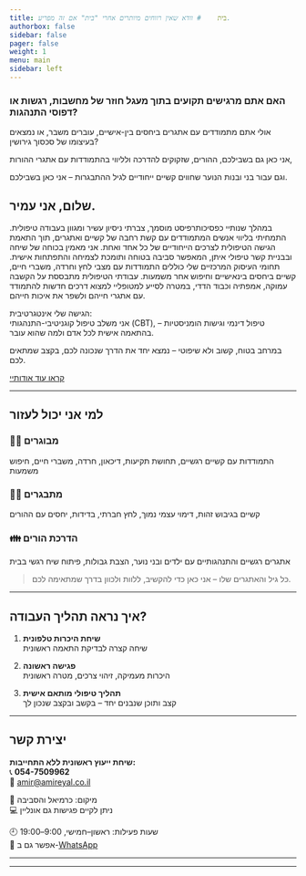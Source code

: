```yaml
---
title: בית    # וודא שאין רווחים מיותרים אחרי "בית" אם זה מפריע.
authorbox: false
sidebar: false
pager: false
weight: 1
menu: main
sidebar: left
---
```

### האם אתם מרגישים תקועים בתוך מעגל חוזר של מחשבות, רגשות או דפוסי התנהגות? ###

אולי אתם מתמודדים עם אתגרים ביחסים בין-אישיים, עוברים משבר, או נמצאים בעיצומו של סכסוך גירושין? 

אני כאן גם בשבילכם, ההורים, שזקוקים להדרכה ולליווי בהתמודדות עם אתגרי ההורות,

וגם עבור בני ובנות הנוער שחווים קשיים ייחודיים לגיל ההתבגרות – אני כאן בשבילכם.

## שלום, אני עמיר.

במהלך שנותיי כפסיכותרפיסט מוסמך, צברתי ניסיון עשיר ומגוון בעבודה טיפולית. התמחיתי בליווי אנשים המתמודדים עם קשת רחבה של קשיים ואתגרים, תוך התאמת הגישה הטיפולית לצרכים הייחודיים של כל אחד ואחת.
אני מאמין בכוחה של שיחה ובבניית קשר טיפולי איתן, המאפשר סביבה בטוחה ותומכת לצמיחה והתפתחות אישית. תחומי העיסוק המרכזיים שלי כוללים התמודדות עם מצבי לחץ וחרדה, משברי חיים, קשיים ביחסים בינאישיים וחיפוש אחר משמעות. עבודתי הטיפולית מתבססת על הקשבה עמוקה, אמפתיה וכבוד הדדי, במטרה לסייע למטופליי למצוא דרכים חדשות להתמודד עם אתגרי חייהם ולשפר את איכות חייהם.

הגישה שלי אינטגרטיבית:  
אני משלב טיפול קוגניטיבי-התנהגותי (CBT), טיפול דינמי וגישות הומניסטיות – בהתאמה אישית לכל אדם ולמה שהוא עובר.

במרחב בטוח, קשוב ולא שיפוטי – נמצא יחד את הדרך שנכונה לכם, בקצב שמתאים לכם.

[קראו עוד אודותיי](#)

---

## למי אני יכול לעזור

### 👨‍🦱 מבוגרים  
התמודדות עם קשיים רגשיים, תחושת תקיעות, דיכאון, חרדה, משברי חיים, חיפוש משמעות

### 🧑‍🎓 מתבגרים  
קשיים בגיבוש זהות, דימוי עצמי נמוך, לחץ חברתי, בדידות, יחסים עם ההורים

### 👪 הדרכת הורים  
אתגרים רגשיים והתנהגותיים עם ילדים ובני נוער, הצבת גבולות, פיתוח שיח רגשי בבית

> כל גיל והאתגרים שלו – אני כאן כדי להקשיב, ללוות ולכוון בדרך שמתאימה לכם.

---

## איך נראה תהליך העבודה?

1. **שיחת היכרות טלפונית**  
   שיחה קצרה לבדיקת התאמה ראשונית

2. **פגישה ראשונה**  
   היכרות מעמיקה, זיהוי צרכים, מטרה ראשונית

3. **תהליך טיפולי מותאם אישית**  
   קצב ותוכן שנבנים יחד – בקשב ובקצב שנכון לך

---

## יצירת קשר

**שיחת ייעוץ ראשונית ללא התחייבות:**  
📞 **054-7509962**  
📧 [amir@amireyal.co.il](mailto:amir@amireyal.co.il)

🧭 מיקום: כרמיאל והסביבה  
💻 ניתן לקיים פגישות גם אונליין

🕘 שעות פעילות: ראשון–חמישי, 9:00–19:00  
📱 אפשר גם ב-[WhatsApp](#)

---



---

